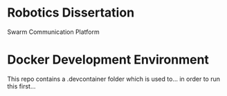 # Robotics Dissertation
Swarm Communication Platform

# Docker Development Environment
This repo contains a .devcontainer folder which is used to... in order to run this first...

